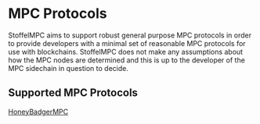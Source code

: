 # MPC Protocols

StoffelMPC aims to support robust general purpose MPC protocols in order to provide developers with a minimal set of reasonable MPC protocols for use with blockchains.
StoffelMPC does not make any assumptions about how the MPC nodes are determined and this is up to the developer of the MPC sidechain in question to decide.

## Supported MPC Protocols

[HoneyBadgerMPC](../mpc/hbmpc.md)
